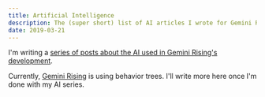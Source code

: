 ```yaml
---
title: Artificial Intelligence
description: The (super short) list of AI articles I wrote for Gemini Rising.
date: 2019-03-21
---
```


I'm writing a [series of posts about the AI used in Gemini Rising's development][aiposts].

Currently, [Gemini Rising][gr] is using behavior trees. I'll write more here once I'm done with my AI series.

[aiposts]: /tags/gemini-rising-ai
[gr]: /games/gemini-rising
